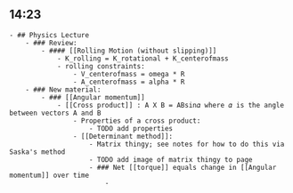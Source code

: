 ## 14:23
	- ## Physics Lecture
		- ### Review:
			- #### [[Rolling Motion (without slipping)]]
				- K_rolling = K_rotational + K_centerofmass
				- rolling constraints:
					- V_centerofmass = omega * R
					- A_centerofmass = alpha * R
		- ### New material:
			- ### [[Angular momentum]]
				- [[Cross product]] : A X B = ABsin𝛼 where 𝛼 is the angle between vectors A and B
					- Properties of a cross product:
						- TODO add properties
					- [[Determinant method]]:
						- Matrix thingy; see notes for how to do this via Saska's method
						- TODO add image of matrix thingy to page
						- ### Net [[torque]] equals change in [[Angular momentum]] over time
							-